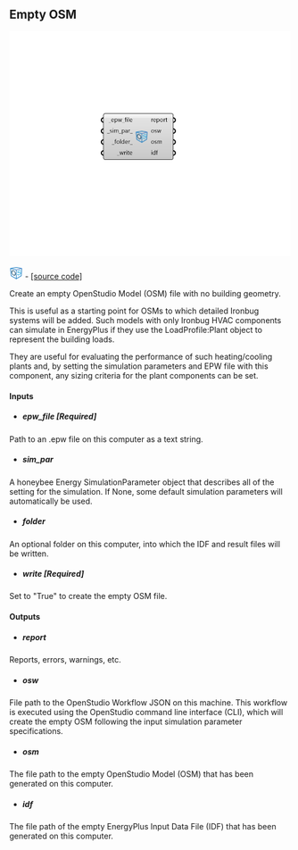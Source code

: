 ## Empty OSM

![](../../images/components/Empty_OSM.png)

![](../../images/icons/Empty_OSM.png) - [[source code]](https://github.com/ladybug-tools/honeybee-grasshopper-energy/blob/master/honeybee_grasshopper_energy/src//HB%20Empty%20OSM.py)


Create an empty OpenStudio Model (OSM) file with no building geometry. 

This is useful as a starting point for OSMs to which detailed Ironbug systems will be added. Such models with only Ironbug HVAC components can simulate in EnergyPlus if they use the LoadProfile:Plant object to represent the building loads. 

They are useful for evaluating the performance of such heating/cooling plants and, by setting the simulation parameters and EPW file with this component, any sizing criteria for the plant components can be set. 



#### Inputs
* ##### epw_file [Required]
Path to an .epw file on this computer as a text string. 
* ##### sim_par 
A honeybee Energy SimulationParameter object that describes all of the setting for the simulation. If None, some default simulation parameters will automatically be used. 
* ##### folder 
An optional folder on this computer, into which the IDF and result files will be written. 
* ##### write [Required]
Set to "True" to create the empty OSM file. 

#### Outputs
* ##### report
Reports, errors, warnings, etc. 
* ##### osw
File path to the OpenStudio Workflow JSON on this machine. This workflow is executed using the OpenStudio command line interface (CLI), which will create the empty OSM following the input simulation parameter specifications. 
* ##### osm
The file path to the empty OpenStudio Model (OSM) that has been generated on this computer. 
* ##### idf
The file path of the empty EnergyPlus Input Data File (IDF) that has been generated on this computer. 